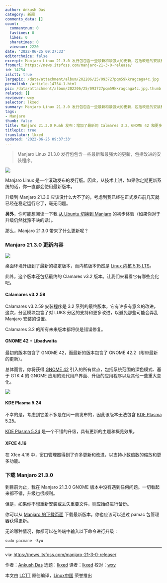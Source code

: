 ```yaml
---
author: Ankush Das
category: 新闻
comments_data: []
count:
  commentnum: 0
  favtimes: 0
  likes: 0
  sharetimes: 0
  viewnum: 2220
date: '2022-06-25 09:37:33'
editorchoice: false
excerpt: Manjaro Linux 21.3.0 发行包包含一些最新和最强大的更新，包括改进的安装程序。
fromurl: https://news.itsfoss.com/manjaro-21-3-0-release/
id: 14754
islctt: true
largepic: /data/attachment/album/202206/25/093727pqm59kkragcaga4c.jpg
permalink: /article-14754-1.html
pic: /data/attachment/album/202206/25/093727pqm59kkragcaga4c.jpg.thumb.jpg
related: []
reviewer: wxy
selector: lkxed
summary: Manjaro Linux 21.3.0 发行包包含一些最新和最强大的更新，包括改进的安装程序。
tags:
- Manjaro
thumb: false
title: Manjaro 21.3.0 Ruah 发布：增加了最新的 Calmares 3.2、GNOME 42 和更多升级
titlepic: true
translator: lkxed
updated: '2022-06-25 09:37:33'
---
```



> 
> Manjaro Linux 21.3.0 发行包包含一些最新和最强大的更新，包括改进的安装程序。
> 
> 
> 


![](/data/attachment/album/202206/25/093727pqm59kkragcaga4c.jpg)


Manjaro Linux 是一个滚动发布的发行版。因此，从技术上讲，如果你定期更新系统的话，你一直都会使用最新版本。


升级到 Manjaro 21.3.0 应该没什么大不了的，考虑到我已经在正式发布前几天就已经在稳定运行它了，毫无问题。


**另外**，你可能想阅读一下我 [从 Ubuntu 切换到 Manjaro](https://news.itsfoss.com/manjaro-linux-experience/) 的初步体验（如果你对于升级仍然犹豫不决的话）。


那么，Manjaro 21.3.0 带来了什么更新呢？


### Manjaro 21.3.0 更新内容


![](/data/attachment/album/202206/25/093733sr72m6fequ36fh7z.jpg)


桌面环境升级到了最新的稳定版本，而内核版本仍然是 [Linux 内核 5.15 LTS](https://news.itsfoss.com/linux-kernel-5-15-release/)。


此外，这个版本还包括最终的 Clamares v3.2 版本。让我们来看看它有哪些变化吧。


#### Calamares v3.2.59


Calamares v3.2.59 安装程序是 3.2 系列的最终版本，它有许多有意义的改进。这次，分区模块包含了对 LUKS 分区的支持和更多改进，以避免那些可能会弄乱 Manjaro 安装的设置。


Calamares 3.2 的所有未来版本都将仅是错误修复。


#### GNOME 42 + Libadwaita


最初的版本包含了 GNOME 42，而最新的版本包含了 GNOME 42.2（附带最新的更新）。


总体而言，你将获得 [GNOME 42](https://news.itsfoss.com/gnome-42-release/) 引入的所有优点，包括系统范围的深色模式、基于 GTK 4 的 GNOME 应用的现代用户界面、升级的应用程序以及其他一些重大变化。


![](/data/attachment/album/202206/25/093734kpzzz8six5pjjppx.png)


#### KDE Plasma 5.24


不幸的是，考虑到它差不多是在同一周发布的，因此该版本无法包含 [KDE Plasma 5.25](https://news.itsfoss.com/kde-plasma-5-25-release/)。


[KDE Plasma 5.24](https://news.itsfoss.com/kde-plasma-5-24-lts-release/) 是一个不错的升级，具有更新的主题和概览效果。


#### XFCE 4.16


在 Xfce 4.16 中，窗口管理器得到了许多更新和改进，以支持小数倍数的缩放和更多功能。


### 下载 Manjaro 21.3.0


到目前为止，我在 Manjaro 21.3.0 GNOME 版本中没有遇到任何问题。一切看起来都不错，升级也很顺利。


但是，如果你不想重新安装或丢失重要文件，则应始终进行备份。


你可以从 [Manjaro 的下载页面](https://manjaro.org/download/) 下载最新版本。你也应该可以通过 pamac 包管理器获得更新。


无论哪种情况，你都可以在终端中输入以下命令进行升级：



```
sudo pacmane -Syu

```



---


via: <https://news.itsfoss.com/manjaro-21-3-0-release/>


作者：[Ankush Das](https://news.itsfoss.com/author/ankush/) 选题：[lkxed](https://github.com/lkxed) 译者：[lkxed](https://github.com/lkxed) 校对：[wxy](https://github.com/wxy)


本文由 [LCTT](https://github.com/LCTT/TranslateProject) 原创编译，[Linux中国](https://linux.cn/) 荣誉推出